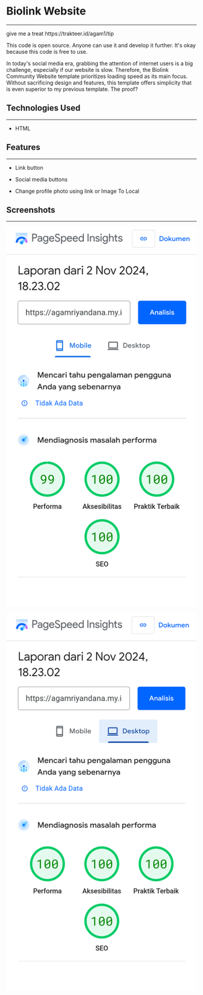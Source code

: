 <h1>Biolink Website</h1>
<hr><p>give me a treat
https://trakteer.id/agam1/tip</p>
<p>This code is open source. Anyone can use it and develop it further. It's okay because this code is free to use.</p>
<p>In today's social media era, grabbing the attention of internet users is a big challenge, especially if our website is slow. Therefore, the Biolink Community Website template prioritizes loading speed as its main focus. Without sacrificing design and features, this template offers simplicity that is even superior to my previous template. The proof?</p><h2>Technologies Used</h2>
<hr><ul>
<li>HTML</li>
</ul><h2>Features</h2>
<hr><ul>
<li>Link button</li>
</ul><ul>
<li>Social media buttons</li>
</ul><ul>
<li>Change profile photo using link or Image To Local</li>
</ul><h2>Screenshots</h2>
<hr><p><img src="https://github.com/agam-riyandana/WebsiteKomunitas/blob/76e2077721a9e97eb68a2616d5fb29d67dd7fc23/Screenshot_2024-11-02-18-23-47-053_com.android.chrome.png" alt=""></p><p><img src="https://github.com/agam-riyandana/WebsiteKomunitas/blob/76e2077721a9e97eb68a2616d5fb29d67dd7fc23/Screenshot_2024-11-02-18-24-09-160_com.android.chrome.png" alt=""></p>
